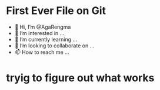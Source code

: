 # First Ever File on Git

- 👋 Hi, I’m @AgaRengma
- 👀 I’m interested in ...
- 🌱 I’m currently learning ...
- 💞️ I’m looking to collaborate on ...
- 📫 How to reach me ...

# tryig to figure out what works


